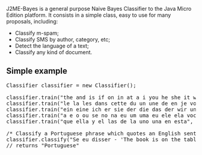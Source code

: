 J2ME-Bayes is a general purpose Naive Bayes Classifier to the Java Micro Edition platform. It consists in a simple class, easy to use for many proposals, including:

- Classify m-spam;
- Classify SMS by author, category, etc;
- Detect the language of a text;
- Classify any kind of document.


Simple example
--------------

<pre>
Classifier classifier = new Classifier();

classifier.train("the and is if on in at a i you he she it we they", "English");
classifier.train("le la les dans cette du un une de en je vous il elle et", "French");
classifier.train("ein eine ich er sie der die das der wir und dieser", "German");
classifier.train("a e o ou se no na eu um uma eu ele ela voce isso isto", "Portuguese");
classifier.train("que ella y el las de la uno una en esta", "Spanish");

/* Classify a Portuguese phrase which quotes an English sentence */
classifier.classify("Se eu disser - 'The book is on the table.' - eu estarei falando uma frase muito comum em Inglês.");
// returns "Portuguese"
</pre>
